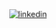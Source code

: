 <div align="center">
<a href="https://linkedin.com/in/eli-qarayev" target="_blank">
<img src=https://img.shields.io/badge/linkedin-black.svg?&style=for-the-badge&logo=linkedin&logoColor=white&labelColor=7837c4 alt=linkedin style="margin-bottom: 5px;" />
</a>
</div>
